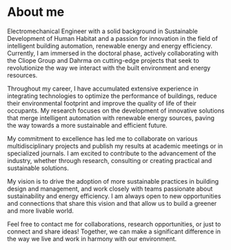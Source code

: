 

# About me

Electromechanical Engineer with a solid background in Sustainable Development 
of Human Habitat and a passion for innovation in the field of intelligent 
building automation, renewable energy and energy efficiency. Currently, I am 
immersed in the doctoral phase, actively collaborating with the Cliope Group 
and Dahrma on cutting-edge projects that seek to revolutionize the way we 
interact with the built environment and energy resources.

Throughout my career, I have accumulated extensive experience in integrating 
technologies to optimize the performance of buildings, reduce their 
environmental footprint and improve the quality of life of their occupants. 
My research focuses on the development of innovative solutions that merge 
intelligent automation with renewable energy sources, paving the way 
towards a more sustainable and efficient future.

My commitment to excellence has led me to collaborate on various 
multidisciplinary projects and publish my results at academic meetings 
or in specialized journals. I am excited to contribute to the advancement 
of the industry, whether through research, consulting or creating practical 
and sustainable solutions.

My vision is to drive the adoption of more sustainable practices in building 
design and management, and work closely with teams passionate about 
sustainability and energy efficiency. I am always open to new opportunities 
and connections that share this vision and that allow us to build a greener 
and more livable world.

Feel free to contact me for collaborations, research opportunities, or just 
to connect and share ideas! Together, we can make a significant difference 
in the way we live and work in harmony with our environment.
